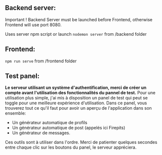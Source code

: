 ## Backend server:

Important ! Backend Server must be launched before Frontend, otherwise Frontend will use port 8080.

Uses server npm script or launch `nodemon server` from /backend folder


## Frontend:

`npm run serve` from /frontend folder


## Test panel:

**Le serveur utilisant un système d'authentification, merci de créer un compte avant l'utilisation des fonctionnalités du pannel de test.**
Pour une utilisation plus simple, j'ai mis à disposition un panel de test qui peut se toggle pour une meilleure expérience d'utilisation.
Dans ce panel, vous trouverez tout ce qu'il faut pour avoir un aperçu de l'application dans son ensemble:

 * Un générateur automatique de profils
 * Un générateur automatique de post (appelés ici Firepits)
 * Un générateur de messages.
 
Ces outils sont à utiliser dans l'ordre. Merci de patienter quelques secondes entre chaque clic sur les boutons du panel, le serveur appréciera.
